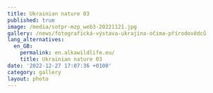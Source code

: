 ```yaml
---
title: Ukrainian nature 03
published: true
image: /media/sotpr-mzp_web3-20221121.jpg
gallery: /news/fotografická-výstava-ukrajina-očima-přírodovědců
lang_alternatives:
  en_GB:
    permalink: en.alkawildlife.eu/
    title: Ukrainian nature 03
date: '2022-12-27 17:07:36 +0100'
category: gallery
layout: photo
---
```


